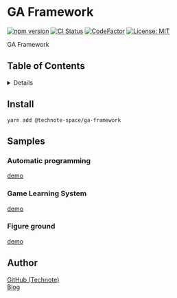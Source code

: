 # GA Framework

[![npm version](https://badge.fury.io/js/%40technote-space%2Fga-framework.svg)](https://badge.fury.io/js/%40technote-space%2Fga-framework)
[![CI Status](https://github.com/technote-space/ga-framework/workflows/CI/badge.svg)](https://github.com/technote-space/ga-framework/actions)
[![CodeFactor](https://www.codefactor.io/repository/github/technote-space/ga-framework/badge)](https://www.codefactor.io/repository/github/technote-space/ga-framework)
[![License: MIT](https://img.shields.io/badge/License-MIT-blue.svg)](https://github.com/technote-space/ga-framework/blob/master/LICENSE)

GA Framework

## Table of Contents

<!-- START doctoc generated TOC please keep comment here to allow auto update -->
<!-- DON'T EDIT THIS SECTION, INSTEAD RE-RUN doctoc TO UPDATE -->
<details>
<summary>Details</summary>

- [Install](#install)
- [Samples](#samples)
  - [Automatic programming](#automatic-programming)
  - [Game Learning System](#game-learning-system)
  - [Figure ground](#figure-ground)
- [Author](#author)

</details>
<!-- END doctoc generated TOC please keep comment here to allow auto update -->

## Install
```shell script
yarn add @technote-space/ga-framework
```

## Samples
### Automatic programming
[demo](https://technote-space.github.io/ga-framework/samples/automatic-programming)

### Game Learning System
[demo](https://technote-space.github.io/ga-framework/samples/game-learning-system)

### Figure ground
[demo](https://technote-space.github.io/ga-framework/samples/auto-figure-ground)

## Author
[GitHub (Technote)](https://github.com/technote-space)  
[Blog](https://technote.space)
